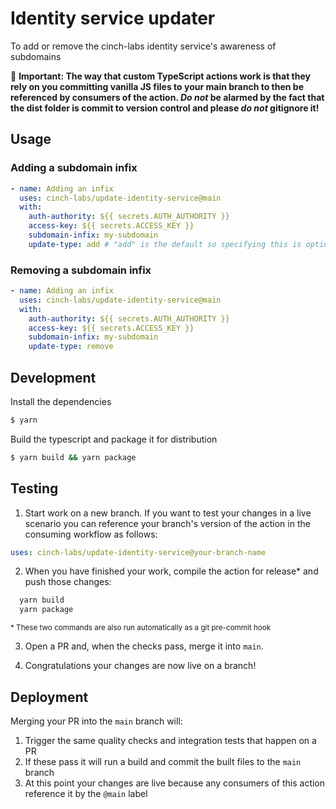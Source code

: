 # Identity service updater

To add or remove the cinch-labs identity service's awareness of subdomains

🚒 **Important: The way that custom TypeScript actions work is that they rely on you committing vanilla JS files to your main branch to then be referenced by consumers of the action. _Do not_ be alarmed by the fact that the dist folder is commit to version control and please _do not_ gitignore it!**

## Usage

### Adding a subdomain infix

```yaml
- name: Adding an infix
  uses: cinch-labs/update-identity-service@main
  with:
    auth-authority: ${{ secrets.AUTH_AUTHORITY }}
    access-key: ${{ secrets.ACCESS_KEY }}
    subdomain-infix: my-subdomain
    update-type: add # "add" is the default so specifying this is optional
```

### Removing a subdomain infix

```yaml
- name: Adding an infix
  uses: cinch-labs/update-identity-service@main
  with:
    auth-authority: ${{ secrets.AUTH_AUTHORITY }}
    access-key: ${{ secrets.ACCESS_KEY }}
    subdomain-infix: my-subdomain
    update-type: remove
```

## Development

Install the dependencies

```bash
$ yarn
```

Build the typescript and package it for distribution

```bash
$ yarn build && yarn package
```

## Testing

1. Start work on a new branch. If you want to test your changes in a live scenario you can reference your branch's version of the action in the consuming workflow as follows:

```yaml
uses: cinch-labs/update-identity-service@your-branch-name
```

2. When you have finished your work, compile the action for release\* and push those changes:

```bash
  yarn build
  yarn package
```

<sub>\* These two commands are also run automatically as a git pre-commit hook</sub>

3. Open a PR and, when the checks pass, merge it into `main`.

4. Congratulations your changes are now live on a branch!

## Deployment

Merging your PR into the `main` branch will:

1. Trigger the same quality checks and integration tests that happen on a PR
2. If these pass it will run a build and commit the built files to the `main` branch
3. At this point your changes are live because any consumers of this action reference it by the `@main` label
